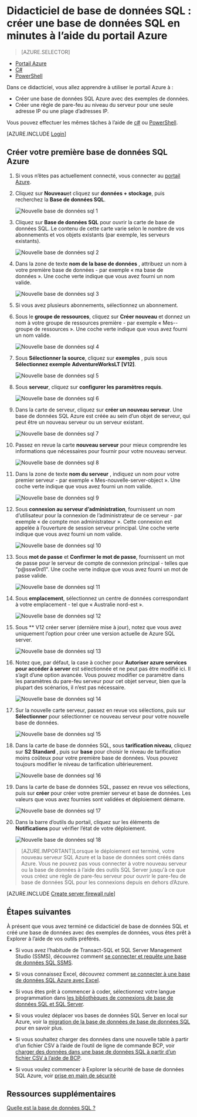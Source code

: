 <properties
    pageTitle="Didacticiel de base de données SQL : créer une base de données SQL | Microsoft Azure"
    description="Découvrez comment configurer un serveur logique de base de données SQL, serveur pare-feu règle, base de données SQL et exemples de données. En outre, découvrez comment vous connecter avec les outils clients, configurer des utilisateurs et configurer une règle de pare-feu de base de données."
    keywords="didacticiel de base de données SQL, créer une base de données sql"
    services="sql-database"
    documentationCenter=""
    authors="CarlRabeler"
    manager="jhubbard"
    editor=""/>


<tags
    ms.service="sql-database"
    ms.workload="data-management"
    ms.tgt_pltfrm="na"
    ms.devlang="na"
    ms.topic="hero-article"
    ms.date="09/07/2016"
    ms.author="carlrab"/>


# <a name="sql-database-tutorial-create-a-sql-database-in-minutes-by-using-the-azure-portal"></a>Didacticiel de base de données SQL : créer une base de données SQL en minutes à l’aide du portail Azure

> [AZURE.SELECTOR]
- [Portail Azure](sql-database-get-started.md)
- [C#](sql-database-get-started-csharp.md)
- [PowerShell](sql-database-get-started-powershell.md)

Dans ce didacticiel, vous allez apprendre à utiliser le portail Azure à :

- Créer une base de données SQL Azure avec des exemples de données.
- Créer une règle de pare-feu au niveau du serveur pour une seule adresse IP ou une plage d’adresses IP.

Vous pouvez effectuer les mêmes tâches à l’aide de [c#](sql-database-get-started-csharp.md) ou [PowerShell](sql-database-get-started-powershell.md).

[AZURE.INCLUDE [Login](../../includes/azure-getting-started-portal-login.md)]

<a name="create-logical-server-bk"></a>

## <a name="create-your-first-azure-sql-database"></a>Créer votre première base de données SQL Azure 

1. Si vous n’êtes pas actuellement connecté, vous connecter au [portail Azure](http://portal.azure.com).
2. Cliquez sur **Nouveau**et cliquez sur **données + stockage**, puis recherchez la **Base de données SQL**.

    ![Nouvelle base de données sql 1](./media/sql-database-get-started/sql-database-new-database-1.png)

3. Cliquez sur **Base de données SQL** pour ouvrir la carte de base de données SQL. Le contenu de cette carte varie selon le nombre de vos abonnements et vos objets existants (par exemple, les serveurs existants).

    ![Nouvelle base de données sql 2](./media/sql-database-get-started/sql-database-new-database-2.png)

4. Dans la zone de texte **nom de la base de données** , attribuez un nom à votre première base de données - par exemple « ma base de données ». Une coche verte indique que vous avez fourni un nom valide.

    ![Nouvelle base de données sql 3](./media/sql-database-get-started/sql-database-new-database-3.png)

5. Si vous avez plusieurs abonnements, sélectionnez un abonnement.
6. Sous le **groupe de ressources**, cliquez sur **Créer nouveau** et donnez un nom à votre groupe de ressources première - par exemple « Mes--groupe de ressources ». Une coche verte indique que vous avez fourni un nom valide.

    ![Nouvelle base de données sql 4](./media/sql-database-get-started/sql-database-new-database-4.png)

7. Sous **Sélectionner la source**, cliquez sur **exemples** , puis sous **Sélectionnez exemple** **AdventureWorksLT [V12]**.

    ![Nouvelle base de données sql 5](./media/sql-database-get-started/sql-database-new-database-5.png)

8. Sous **serveur**, cliquez sur **configurer les paramètres requis**.

    ![Nouvelle base de données sql 6](./media/sql-database-get-started/sql-database-new-database-6.png)

9. Dans la carte de serveur, cliquez sur **créer un nouveau serveur**. Une base de données SQL Azure est créée au sein d’un objet de serveur, qui peut être un nouveau serveur ou un serveur existant.

    ![Nouvelle base de données sql 7](./media/sql-database-get-started/sql-database-new-database-7.png)

10. Passez en revue la carte **nouveau serveur** pour mieux comprendre les informations que nécessaires pour fournir pour votre nouveau serveur.

    ![Nouvelle base de données sql 8](./media/sql-database-get-started/sql-database-new-database-8.png)

11. Dans la zone de texte **nom du serveur** , indiquez un nom pour votre premier serveur - par exemple « Mes-nouvelle-server-object ». Une coche verte indique que vous avez fourni un nom valide.

    ![Nouvelle base de données sql 9](./media/sql-database-get-started/sql-database-new-database-9.png)
 
12. Sous **connexion au serveur d’administration**, fournissent un nom d’utilisateur pour la connexion de l’administrateur de ce serveur - par exemple « de compte mon administrateur ». Cette connexion est appelée à l’ouverture de session serveur principal. Une coche verte indique que vous avez fourni un nom valide.

    ![Nouvelle base de données sql 10](./media/sql-database-get-started/sql-database-new-database-10.png)

13. Sous **mot de passe** et **Confirmer le mot de passe**, fournissent un mot de passe pour le serveur de compte de connexion principal - telles que "p@ssw0rd1". Une coche verte indique que vous avez fourni un mot de passe valide.

    ![Nouvelle base de données sql 11](./media/sql-database-get-started/sql-database-new-database-11.png)
 
14. Sous **emplacement**, sélectionnez un centre de données correspondant à votre emplacement - tel que « Australie nord-est ».

    ![Nouvelle base de données sql 12](./media/sql-database-get-started/sql-database-new-database-12.png)

15. Sous ** V12 créer server (dernière mise à jour), notez que vous avez uniquement l’option pour créer une version actuelle de Azure SQL server.

    ![Nouvelle base de données sql 13](./media/sql-database-get-started/sql-database-new-database-13.png)

16. Notez que, par défaut, la case à cocher pour **Autoriser azure services pour accéder à server** est sélectionnée et ne peut pas être modifié ici. Il s’agit d’une option avancée. Vous pouvez modifier ce paramètre dans les paramètres du pare-feu serveur pour cet objet serveur, bien que la plupart des scénarios, il n’est pas nécessaire.

    ![Nouvelle base de données sql 14](./media/sql-database-get-started/sql-database-new-database-14.png)

17. Sur la nouvelle carte serveur, passez en revue vos sélections, puis sur **Sélectionner** pour sélectionner ce nouveau serveur pour votre nouvelle base de données.

    ![Nouvelle base de données sql 15](./media/sql-database-get-started/sql-database-new-database-15.png)

18. Dans la carte de base de données SQL, sous **tarification niveau**, cliquez sur **S2 Standard** , puis sur **base** pour choisir le niveau de tarification moins coûteux pour votre première base de données. Vous pouvez toujours modifier le niveau de tarification ultérieurement.

    ![Nouvelle base de données sql 16](./media/sql-database-get-started/sql-database-new-database-16.png)

19. Dans la carte de base de données SQL, passez en revue vos sélections, puis sur **créer** pour créer votre premier serveur et base de données. Les valeurs que vous avez fournies sont validées et déploiement démarre.

    ![Nouvelle base de données sql 17](./media/sql-database-get-started/sql-database-new-database-17.png)

20. Dans la barre d’outils du portail, cliquez sur les éléments de **Notifications** pour vérifier l’état de votre déploiement.

    ![Nouvelle base de données sql 18](./media/sql-database-get-started/sql-database-new-database-18.png)

>[AZURE.IMPORTANT]Lorsque le déploiement est terminé, votre nouveau serveur SQL Azure et la base de données sont créés dans Azure. Vous ne pouvez pas vous connecter à votre nouveau serveur ou la base de données à l’aide des outils SQL Server jusqu'à ce que vous créez une règle de pare-feu serveur pour ouvrir le pare-feu de base de données SQL pour les connexions depuis en dehors d’Azure.

[AZURE.INCLUDE [Create server firewall rule](../../includes/sql-database-create-new-server-firewall-portal.md)]

## <a name="next-steps"></a>Étapes suivantes
À présent que vous avez terminé ce didacticiel de base de données SQL et créé une base de données avec des exemples de données, vous êtes prêt à Explorer à l’aide de vos outils préférés.

- Si vous avez l’habitude de Transact-SQL et SQL Server Management Studio (SSMS), découvrez comment [se connecter et requête une base de données SQL SSMS](sql-database-connect-query-ssms.md).

- Si vous connaissez Excel, découvrez comment [se connecter à une base de données SQL Azure avec Excel](sql-database-connect-excel.md).

- Si vous êtes prêt à commencer à coder, sélectionnez votre langue programmation dans [les bibliothèques de connexions de base de données SQL et SQL Server](sql-database-libraries.md).

- Si vous voulez déplacer vos bases de données SQL Server en local sur Azure, voir la [migration de la base de données de base de données SQL](sql-database-cloud-migrate.md) pour en savoir plus.

- Si vous souhaitez charger des données dans une nouvelle table à partir d’un fichier CSV à l’aide de l’outil de ligne de commande BCP, voir [charger des données dans une base de données SQL à partir d’un fichier CSV à l’aide de BCP](sql-database-load-from-csv-with-bcp.md).

- Si vous voulez commencer à Explorer la sécurité de base de données SQL Azure, voir [prise en main de sécurité](sql-database-get-started-security.md)


## <a name="additional-resources"></a>Ressources supplémentaires

[Quelle est la base de données SQL ?](sql-database-technical-overview.md)
